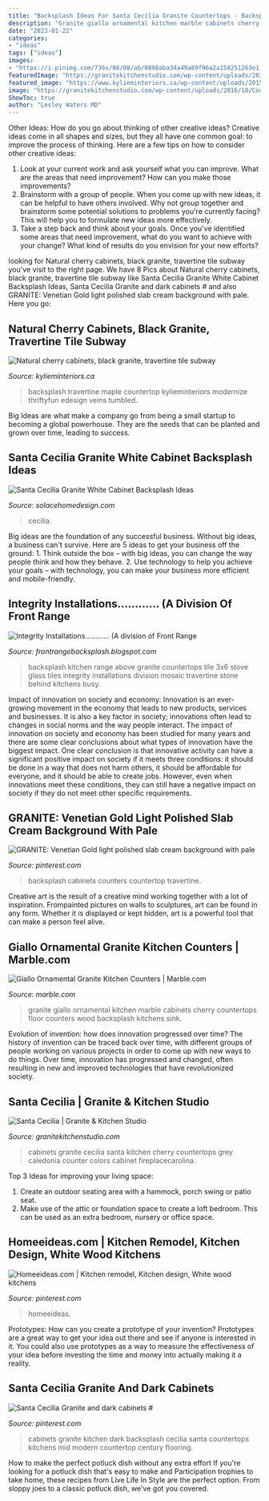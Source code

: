 ```yaml
---
title: "Backsplash Ideas For Santa Cecilia Granite Countertops - Backsplash Kitchen Range Above Granite Countertops Tile 3x6 Stove Glass Tiles Integrity Installations Division Mosaic Travertine Stone Behind Kitchens Busy"
description: "Granite giallo ornamental kitchen marble cabinets cherry countertops floor counters wood backsplash kitchens sink"
date: "2023-01-22"
categories:
- "ideas"
tags: ["ideas"]
images:
- "https://i.pinimg.com/736x/08/08/ab/0808aba34a49a89f96a2a158251263e1.jpg"
featuredImage: "https://granitekitchenstudio.com/wp-content/uploads/2016/10/Counter-top-santa-cecilia-Edge-pencil-1.jpg"
featured_image: "https://www.kylieminteriors.ca/wp-content/uploads/2015/02/Natural-cherry-cabinets-black-granite-travertine-tile-subway-backsplash-pot-filler-stainless-steel.jpg"
image: "https://granitekitchenstudio.com/wp-content/uploads/2016/10/Counter-top-santa-cecilia-Edge-pencil-1.jpg"
ShowToc: true
author: "Lesley Waters MD"
---
```



Other Ideas: How do you go about thinking of other creative ideas?
Creative ideas come in all shapes and sizes, but they all have one common goal: to improve the process of thinking. Here are a few tips on how to consider other creative ideas:
1. Look at your current work and ask yourself what you can improve. What are the areas that need improvement? How can you make those improvements?
2. Brainstorm with a group of people. When you come up with new ideas, it can be helpful to have others involved. Why not group together and brainstorm some potential solutions to problems you're currently facing? This will help you to formulate new ideas more effectively.
3. Take a step back and think about your goals. Once you've identified some areas that need improvement, what do you want to achieve with your change? What kind of results do you envision for your new efforts?

	

		
looking for Natural cherry cabinets, black granite, travertine tile subway you've visit to the right page. We have 8 Pics about Natural cherry cabinets, black granite, travertine tile subway like Santa Cecilia Granite White Cabinet Backsplash Ideas, Santa Cecilia Granite and dark cabinets # and also GRANITE: Venetian Gold light polished slab cream background with pale. Here you go:
		
    
## Natural Cherry Cabinets, Black Granite, Travertine Tile Subway

<img loading=lazy src="https://www.kylieminteriors.ca/wp-content/uploads/2015/02/Natural-cherry-cabinets-black-granite-travertine-tile-subway-backsplash-pot-filler-stainless-steel.jpg" onerror="this.onerror=null;this.src='https://tse3.mm.bing.net/th?id=OIP.d8yJtDzC5zuhW0XVbW3BWwHaLb&amp;pid=15.1';" alt="Natural cherry cabinets, black granite, travertine tile subway">

_Source: kylieminteriors.ca_

>backsplash travertine maple countertop kylieminteriors modernize thriftyfun edesign veins tumbled. 

	

Big Ideas are what make a company go from being a small startup to becoming a global powerhouse. They are the seeds that can be planted and grown over time, leading to success.

    
## Santa Cecilia Granite White Cabinet Backsplash Ideas

<img loading=lazy src="http://www.solacehomedesign.com/wp-content/uploads/2020/11/Santa-Cecilia-Granite-Countertops-White-Cabinet-Cream-Mosaic-Tile-Backsplash-Light-Hardwood-Floor-683x1024.jpg" onerror="this.onerror=null;this.src='https://tse4.mm.bing.net/th?id=OIP.deQoc5ihsWXkoJCzqMQq1gHaLG&amp;pid=15.1';" alt="Santa Cecilia Granite White Cabinet Backsplash Ideas">

_Source: solacehomedesign.com_

>cecilia. 

	

Big ideas are the foundation of any successful business. Without big ideas, a business can't survive. Here are 5 ideas to get your business off the ground: 1. Think outside the box – with big ideas, you can change the way people think and how they behave. 2. Use technology to help you achieve your goals – with technology, you can make your business more efficient and mobile-friendly. 
    
## Integrity Installations............ (A Division Of Front Range

<img loading=lazy src="http://3.bp.blogspot.com/-79IgaJEWL7M/Tf_YHl2p1pI/AAAAAAAAAF0/utsECzoNYRk/s1600/after1.JPG" onerror="this.onerror=null;this.src='https://tse3.mm.bing.net/th?id=OIP.OCBCTZChYbN1UGt5qCmJRwHaFj&amp;pid=15.1';" alt="Integrity Installations............ (A division of Front Range">

_Source: frontrangebacksplash.blogspot.com_

>backsplash kitchen range above granite countertops tile 3x6 stove glass tiles integrity installations division mosaic travertine stone behind kitchens busy. 

	

Impact of innovation on society and economy:
Innovation is an ever-growing movement in the economy that leads to new products, services and businesses. It is also a key factor in society; innovations often lead to changes in social norms and the way people interact. The impact of innovation on society and economy has been studied for many years and there are some clear conclusions about what types of innovation have the biggest impact. 
One clear conclusion is that innovative activity can have a significant positive impact on society if it meets three conditions: it should be done in a way that does not harm others, it should be affordable for everyone, and it should be able to create jobs. However, even when innovations meet these conditions, they can still have a negative impact on society if they do not meet other specific requirements.

    
## GRANITE: Venetian Gold Light Polished Slab Cream Background With Pale

<img loading=lazy src="https://s-media-cache-ak0.pinimg.com/736x/24/8f/18/248f18e886cc8e79e1969c6b68945a70.jpg" onerror="this.onerror=null;this.src='https://tse3.mm.bing.net/th?id=OIP.QYZAn8__m3QOUjdVkpKhswHaEf&amp;pid=15.1';" alt="GRANITE: Venetian Gold light polished slab cream background with pale">

_Source: pinterest.com_

>backsplash cabinets counters countertop travertine. 

	

Creative art is the result of a creative mind working together with a lot of inspiration. Frompainted pictures on walls to sculptures, art can be found in any form. Whether it is displayed or kept hidden, art is a powerful tool that can make a person feel alive.

    
## Giallo Ornamental Granite Kitchen Counters | Marble.com

<img loading=lazy src="https://marble.com/uploads/albums/125/1280X720/pASGILD5rtJB6kRn6pJT.jpg" onerror="this.onerror=null;this.src='https://tse1.mm.bing.net/th?id=OIP.E0VPoekO-pn0BpIKpAbvtAHaEK&amp;pid=15.1';" alt="Giallo Ornamental Granite Kitchen Counters | Marble.com">

_Source: marble.com_

>granite giallo ornamental kitchen marble cabinets cherry countertops floor counters wood backsplash kitchens sink. 

	

Evolution of invention: how does innovation progressed over time?
The history of invention can be traced back over time, with different groups of people working on various projects in order to come up with new ways to do things. Over time, innovation has progressed and changed, often resulting in new and improved technologies that have revolutionized society.

    
## Santa Cecilia | Granite &amp; Kitchen Studio

<img loading=lazy src="https://granitekitchenstudio.com/wp-content/uploads/2016/10/Counter-top-santa-cecilia-Edge-pencil-1.jpg" onerror="this.onerror=null;this.src='https://tse4.mm.bing.net/th?id=OIP.NFKahcAJOOmMXPW04MOKSwHaE8&amp;pid=15.1';" alt="Santa Cecilia | Granite &amp; Kitchen Studio">

_Source: granitekitchenstudio.com_

>cabinets granite cecilia santa kitchen cherry countertops grey caledonia counter colors cabinet fireplacecarolina. 

	

Top 3 Ideas for improving your living space:
1. Create an outdoor seating area with a hammock, porch swing or patio seat.
2. Make use of the attic or foundation space to create a loft bedroom. This can be used as an extra bedroom, nursery or office space.

    
## Homeeideas.com | Kitchen Remodel, Kitchen Design, White Wood Kitchens

<img loading=lazy src="https://i.pinimg.com/originals/75/24/53/75245371ed53348afca30a35e904a939.jpg" onerror="this.onerror=null;this.src='https://tse4.mm.bing.net/th?id=OIP.7Z4OF1N5gsnxPhnuCF4R9wHaE6&amp;pid=15.1';" alt="Homeeideas.com | Kitchen remodel, Kitchen design, White wood kitchens">

_Source: pinterest.com_

>homeeideas. 

	

Prototypes: How can you create a prototype of your invention?
Prototypes are a great way to get your idea out there and see if anyone is interested in it. You could also use prototypes as a way to measure the effectiveness of your idea before investing the time and money into actually making it a reality.

    
## Santa Cecilia Granite And Dark Cabinets #

<img loading=lazy src="https://i.pinimg.com/736x/08/08/ab/0808aba34a49a89f96a2a158251263e1.jpg" onerror="this.onerror=null;this.src='https://tse1.mm.bing.net/th?id=OIP.E6IdCTZoZJEsQJB4bhxI2AHaJ3&amp;pid=15.1';" alt="Santa Cecilia Granite and dark cabinets #">

_Source: pinterest.com_

>cabinets granite kitchen dark backsplash cecilia santa countertops kitchens mid modern countertop century flooring. 

	

How to make the perfect potluck dish without any extra effort
If you're looking for a potluck dish that's easy to make and Participation trophies to take home, these recipes from Live Life In Style are the perfect option. From sloppy joes to a classic potluck dish, we've got you covered.

